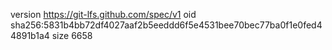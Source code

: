 version https://git-lfs.github.com/spec/v1
oid sha256:5831b4bb72df4027aaf2b5eeddd6f5e4531bee70bec77ba0f1e0fed44891b1a4
size 6658

